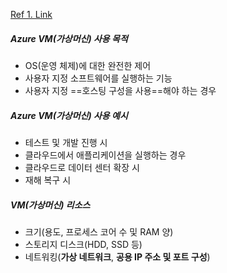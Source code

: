 [Ref 1. Link](https://learn.microsoft.com/ko-kr/training/modules/describe-azure-compute-networking-services/1-introduction)
##### Azure VM(가상머신) 사용 목적
- OS(운영 체제)에 대한 완전한 제어
- 사용자 지정 소프트웨어를 실행하는 기능
- 사용자 지정 ==호스팅 구성을 사용==해야 하는 경우
##### Azure VM(가상머신) 사용 예시
- 테스트 및 개발 진행 시
- 클라우드에서 애플리케이션을 실행하는 경우
- 클라우드로 데이터 센터 확장 시
- 재해 복구 시

##### VM(가상머신) 리소스
- 크기(용도, 프로세스 코어 수 및 RAM 양)
- 스토리지 디스크(HDD, SSD 등)
- 네트워킹(**가상 네트워크**, **공용 IP 주소 및 포트 구성**)
